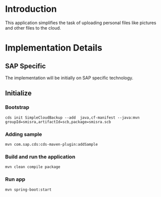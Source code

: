 # Introduction

This application simplifies the task of uploading personal files like pictures and other files to the cloud.

# Implementation Details

## SAP Specific

The implementation will be initially on SAP specific technology.

## Initialize

### Bootstrap
```shell
cds init SimpleCloudBackup --add  java,cf-manifest --java:mvn groupId=smisra,artifactId=scb,package=smisra.scb
```

### Adding sample
```shell
mvn com.sap.cds:cds-maven-plugin:addSample
```

### Build and run the application
```shell
mvn clean compile package
```

### Run app
```shell
mvn spring-boot:start
```